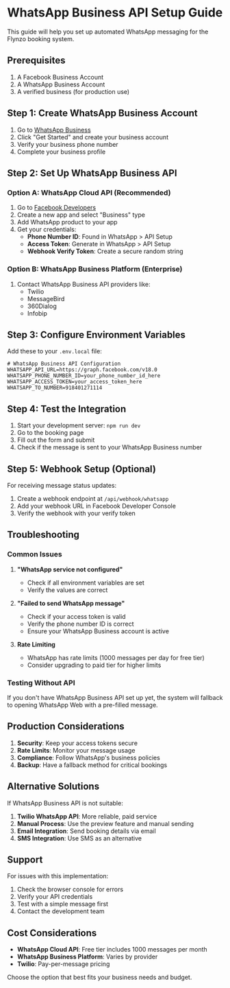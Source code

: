 # WhatsApp Business API Setup Guide

This guide will help you set up automated WhatsApp messaging for the Flynzo booking system.

## Prerequisites

1. A Facebook Business Account
2. A WhatsApp Business Account
3. A verified business (for production use)

## Step 1: Create WhatsApp Business Account

1. Go to [WhatsApp Business](https://business.whatsapp.com/)
2. Click "Get Started" and create your business account
3. Verify your business phone number
4. Complete your business profile

## Step 2: Set Up WhatsApp Business API

### Option A: WhatsApp Cloud API (Recommended)

1. Go to [Facebook Developers](https://developers.facebook.com/)
2. Create a new app and select "Business" type
3. Add WhatsApp product to your app
4. Get your credentials:
   - **Phone Number ID**: Found in WhatsApp > API Setup
   - **Access Token**: Generate in WhatsApp > API Setup
   - **Webhook Verify Token**: Create a secure random string

### Option B: WhatsApp Business Platform (Enterprise)

1. Contact WhatsApp Business API providers like:
   - Twilio
   - MessageBird
   - 360Dialog
   - Infobip

## Step 3: Configure Environment Variables

Add these to your `.env.local` file:

```env
# WhatsApp Business API Configuration
WHATSAPP_API_URL=https://graph.facebook.com/v18.0
WHATSAPP_PHONE_NUMBER_ID=your_phone_number_id_here
WHATSAPP_ACCESS_TOKEN=your_access_token_here
WHATSAPP_TO_NUMBER=918401271114
```

## Step 4: Test the Integration

1. Start your development server: `npm run dev`
2. Go to the booking page
3. Fill out the form and submit
4. Check if the message is sent to your WhatsApp Business number

## Step 5: Webhook Setup (Optional)

For receiving message status updates:

1. Create a webhook endpoint at `/api/webhook/whatsapp`
2. Add your webhook URL in Facebook Developer Console
3. Verify the webhook with your verify token

## Troubleshooting

### Common Issues

1. **"WhatsApp service not configured"**
   - Check if all environment variables are set
   - Verify the values are correct

2. **"Failed to send WhatsApp message"**
   - Check if your access token is valid
   - Verify the phone number ID is correct
   - Ensure your WhatsApp Business account is active

3. **Rate Limiting**
   - WhatsApp has rate limits (1000 messages per day for free tier)
   - Consider upgrading to paid tier for higher limits

### Testing Without API

If you don't have WhatsApp Business API set up yet, the system will fallback to opening WhatsApp Web with a pre-filled message.

## Production Considerations

1. **Security**: Keep your access tokens secure
2. **Rate Limits**: Monitor your message usage
3. **Compliance**: Follow WhatsApp's business policies
4. **Backup**: Have a fallback method for critical bookings

## Alternative Solutions

If WhatsApp Business API is not suitable:

1. **Twilio WhatsApp API**: More reliable, paid service
2. **Manual Process**: Use the preview feature and manual sending
3. **Email Integration**: Send booking details via email
4. **SMS Integration**: Use SMS as an alternative

## Support

For issues with this implementation:
1. Check the browser console for errors
2. Verify your API credentials
3. Test with a simple message first
4. Contact the development team

## Cost Considerations

- **WhatsApp Cloud API**: Free tier includes 1000 messages per month
- **WhatsApp Business Platform**: Varies by provider
- **Twilio**: Pay-per-message pricing

Choose the option that best fits your business needs and budget.
